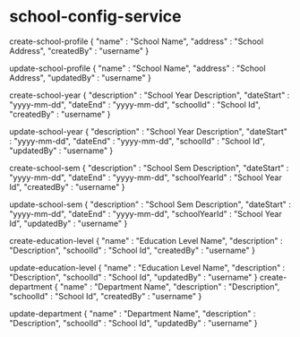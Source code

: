 # school-config-service

create-school-profile
{
	"name" : "School Name",
	"address" : "School Address",
	"createdBy" : "username"
}

update-school-profile
{
	"name" : "School Name",
	"address" : "School Address",
	"updatedBy" : "username"
}

create-school-year
{
	"description" : "School Year Description",
	"dateStart" : "yyyy-mm-dd",
	"dateEnd" : "yyyy-mm-dd",
	"schoolId" : "School Id",
	"createdBy" : "username"
}

update-school-year
{
	"description" : "School Year Description",
	"dateStart" : "yyyy-mm-dd",
	"dateEnd" : "yyyy-mm-dd",
	"schoolId" : "School Id",
	"updatedBy" : "username"
}

create-school-sem
{
	"description" : "School Sem Description",
	"dateStart" : "yyyy-mm-dd",
	"dateEnd" : "yyyy-mm-dd",
	"schoolYearId" : "School Year Id",
	"createdBy" : "username"
}

update-school-sem
{
	"description" : "School Sem Description",
	"dateStart" : "yyyy-mm-dd",
	"dateEnd" : "yyyy-mm-dd",
	"schoolYearId" : "School Year Id",
	"updatedBy" : "username"
}

create-education-level
{
	"name" : "Education Level Name",
	"description" : "Description",
	"schoolId" : "School Id",
	"createdBy" : "username"
}

update-education-level
{
	"name" : "Education Level Name",
	"description" : "Description",
	"schoolId" : "School Id",
	"updatedBy" : "username"
}
create-department
{
	"name" : "Department Name",
	"description" : "Description",
	"schoolId" : "School Id",
	"createdBy" : "username"
}

update-department
{
	"name" : "Department Name",
	"description" : "Description",
	"schoolId" : "School Id",
	"updatedBy" : "username"
}